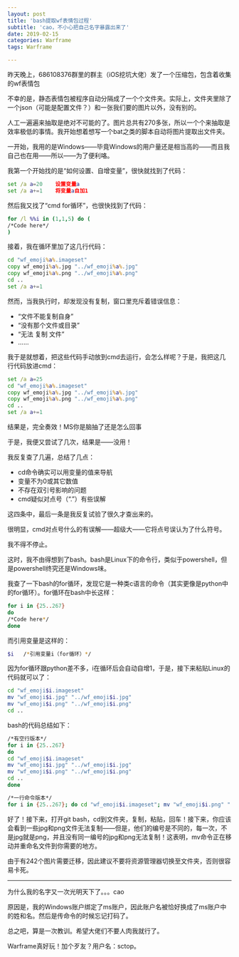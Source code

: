 ```yaml
---
layout: post
title: 'bash提取wf表情包过程'
subtitle: 'cao，不小心把自己名字暴露出来了'
date: 2019-02-15
categories: Warframe
tags: Warframe

---
```

昨天晚上，686108376群里的群主（iOS挖坑大佬）发了一个压缩包，包含着收集的wf表情包

不幸的是，静态表情包被程序自动分隔成了一个个文件夹。实际上，文件夹里除了一个json（可能是配置文件？）和一张我们要的图片以外，没有别的。

人工一遍遍来抽取是绝对不可能的了。图片总共有270多张，所以一个个来抽取是效率极低的事情。我开始想着想写一个bat之类的脚本自动将图片提取出文件夹。

一开始，我用的是Windows——毕竟Windows的用户量还是相当高的——而且我自己也在用——所以——为了便利咯。

我第一个开始找的是“如何设置、自增变量”，很快就找到了代码：

```cmd
set /a a=20    设置变量a
set /a a+=1    将变量a自加1
```

然后我又找了“cmd for循环”，也很快找到了代码：

```cmd
for /l %%i in (1,1,5) do (
/*Code here*/
)
```

接着，我在循环里加了这几行代码：

```cmd
cd "wf_emoji%a%.imageset"
copy wf_emoji%a%.jpg "../wf_emoji%a%.jpg"
copy wf_emoji%a%.png "../wf_emoji%a%.png"
cd ..
set /a a+=1
```

然而，当我执行时，却发现没有复制，窗口里充斥着错误信息：

* “文件不能复制自身”
* “没有那个文件或目录”
* “无法 复制 文件”
* ......

我于是就想着，把这些代码手动放到cmd去运行，会怎么样呢？于是，我把这几行代码放进cmd：

```cmd
set /a a=25
cd "wf_emoji%a%.imageset"
copy wf_emoji%a%.jpg "../wf_emoji%a%.jpg"
copy wf_emoji%a%.png "../wf_emoji%a%.png"
cd ..
set /a a+=1
```

结果是，完全奏效！<hide>MS你是脑抽了还是怎么回事</hide>

于是，我便又尝试了几次，结果是——没用！

我反复查了几遍，总结了几点：

* cd命令确实可以用变量的值来导航
* 变量不为0或其它数值
* 不存在双引号影响的问题
* cmd疑似对点号（“.”）有些误解

这四条中，最后一条是我反复试验了很久才查出来的。

很明显，cmd对点号什么的有误解——超级大——它将点号误认为了什么符号。

我不得不停止。

这时，我不由得想到了bash。bash是Linux下的命令行，类似于powershell，但是powershell终究还是Windows味。

我查了一下bash的for循环，发现它是一种类c语言的命令（其实更像是python中的for循环）。for循环在bash中长这样：

```bash
for i in {25..267}
do
/*Code here*/
done
```

而引用变量是这样的：

```bash
$i   /*引用变量i（for循环）*/
```

因为for循环跟python差不多，i在循环后会自动自增1，于是，接下来粘贴Linux的代码就可以了：

```bash
cd "wf_emoji$i.imageset"
mv "wf_emoji$i.jpg" "../wf_emoji$i.jpg"
mv "wf_emoji$i.png" "../wf_emoji$i.png"
cd ..
```

bash的代码总结如下：

```bash
/*有空行版本*/
for i in {25..267}
do
cd "wf_emoji$i.imageset"
mv "wf_emoji$i.jpg" "../wf_emoji$i.jpg"
mv "wf_emoji$i.png" "../wf_emoji$i.png"
cd ..
done

/*一行命令版本*/
for i in {25..267}; do cd "wf_emoji$i.imageset"; mv "wf_emoji$i.png" "../wf_emoji$i.png"; mv "wf_emoji$i.jpg" "../wf_emoji$i.jpg"; cd ..; done
```

好了！接下来，打开git bash，cd到文件夹，复制，粘贴，回车！接下来，你应该会看到一些jpg和png文件无法复制——但是，他们的编号是不同的，每一次，不是jpg就是png，并且没有同一编号的jpg和png无法复制！这表明，mv命令正在移动并重命名文件到你需要的地方。

由于有242个图片需要迁移，因此建议不要将资源管理器切换至文件夹，否则很容易卡死。

****

为什么我的名字又一次光明天下了。。。cao

原因是，我的Windows账户绑定了ms账户，因此账户名被恰好换成了ms账户中的姓和名。然后是传命令的时候忘记打码了。

总之吧，算是一次教训。希望大佬们不要人肉我就行了。

Warframe真好玩！加个歹友？用户名：sctop。